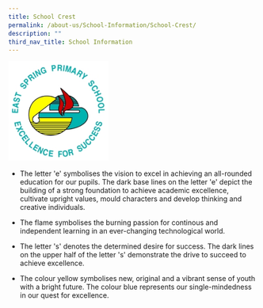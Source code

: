 ```yaml
---
title: School Crest
permalink: /about-us/School-Information/School-Crest/
description: ""
third_nav_title: School Information
---
```

<img src="/images/school%20rest.jpeg" 
     style="width:40%">
		 
*   The letter 'e' symbolises the vision to excel in achieving an all-rounded education for our pupils. The dark base lines on the letter 'e' depict the building of a strong foundation to achieve academic excellence, cultivate upright values, mould characters and develop thinking and creative individuals.  
    
*   The flame symbolises the burning passion for continous and independent learning in an ever-changing technological world.  
    
*   The letter 's' denotes the determined desire for success. The dark lines on the upper half of the letter 's' demonstrate the drive to succeed to achieve excellence.  
    
*   The colour yellow symbolises new, original and a vibrant sense of youth with a bright future. The colour blue represents our single-mindedness in our quest for excellence.